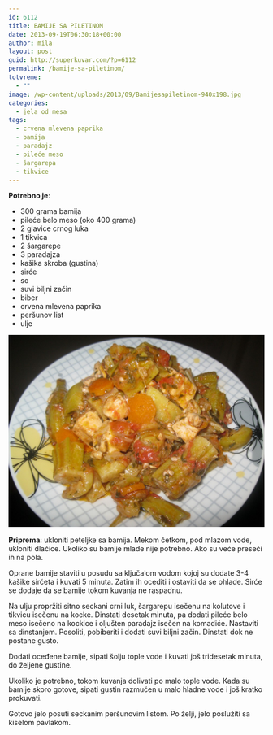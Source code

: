 ```yaml
---
id: 6112
title: BAMIJE SA PILETINOM
date: 2013-09-19T06:30:18+00:00
author: mila
layout: post
guid: http://superkuvar.com/?p=6112
permalink: /bamije-sa-piletinom/
totvreme:
  - ""
image: /wp-content/uploads/2013/09/Bamijesapiletinom-940x198.jpg
categories:
  - jela od mesa
tags:
  - crvena mlevena paprika
  - bamija
  - paradajz
  - pileće meso
  - šargarepa
  - tikvice
---
```

**Potrebno je**:

  * 300 grama bamija
  * pileće belo meso (oko 400 grama)
  * 2 glavice crnog luka
  * 1 tikvica
  * 2 šargarepe
  * 3 paradajza
  * kašika skroba (gustina)
  * sirće
  * so
  * suvi biljni začin
  * biber
  * crvena mlevena paprika
  * peršunov list
  * ulje

![Bamijesapiletinom](/wp-content/uploads/2013/09/Bamijesapiletinom-1024x768.jpg)

**Priprema**: ukloniti peteljke sa bamija. Mekom četkom, pod mlazom vode, ukloniti dlačice. Ukoliko su bamije mlade nije potrebno. Ako su veće preseći ih na pola.

Oprane bamije staviti u posudu sa ključalom vodom kojoj su dodate 3-4 kašike sirćeta i kuvati 5 minuta. Zatim ih ocediti i ostaviti da se ohlade. Sirće se dodaje da se bamije tokom kuvanja ne raspadnu.

Na ulju propržiti sitno seckani crni luk, šargarepu isečenu na kolutove i tikvicu isečenu na kocke. Dinstati desetak minuta, pa dodati pileće belo meso isečeno na kockice i oljušten paradajz isečen na komadiće. Nastaviti sa dinstanjem. Posoliti, pobiberiti i dodati suvi biljni začin. Dinstati dok ne postane gusto.

Dodati oceđene bamije, sipati šolju tople vode i kuvati još tridesetak minuta, do željene gustine.

Ukoliko je potrebno, tokom kuvanja dolivati po malo tople vode. Kada su bamije skoro gotove, sipati gustin razmućen u malo hladne vode i još kratko prokuvati.

Gotovo jelo posuti seckanim peršunovim listom. Po želji, jelo poslužiti sa kiselom pavlakom.